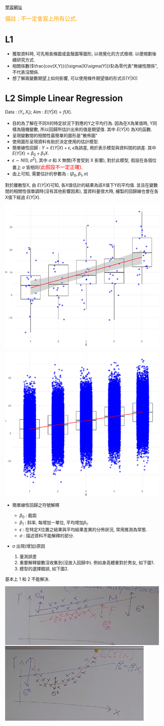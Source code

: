 <!-- markdownlint-disable MD033 -->
<!-- markdownlint-disable MD010 -->
<!-- markdownlint-disable MD037 -->
<!-- markdownlint-disable MD041 -->

[學習網址](https://www.youtube.com/watch?v=qgef6G9rzts&list=PLTp0eSi9MdkNZB4kyLSzIXIUy9JQOJ5AM)

<font size = 4 color = orange>備註 : 不一定會寫上所有公式.</font>

# L1

* 獲取資料時, 可先用長條圖或盒鬚圖等圖形, 以視覺化的方式檢視. 以便規劃後續研究方式.
* 相關係數($\frac{cov(X,Y)}{(\sigma(X)\sigma(Y))}$)為零代表"無線性關係", 不代表沒關係.
* 想了解兩變數期望上如何影響, 可以使用條件期望值的形式(E(Y|X))

# L2 Simple Linear Regression

Data : ${(Y_i, X_i)}$; Aim : $E(Y|X) = f(X)$.

* 目的為了解在不同X的特定狀況下對應的Y之平均行為. 因為在X為某值時, Y同樣為隨機變數, 所以回歸所估計出來的值是期望值. 其中 $E(Y|X)$ 為X的函數.
* 呈現變數間的相關性最簡單的圖形是"散佈圖"
* 使用圖形呈現資料有助於決定使用的估計模型.
* 簡單線性回歸 : $Y = E(Y|X)+\epsilon$, $\epsilon$為誤差, 用於表示模型與資料間的誤差. 其中$E(Y|X) = \beta_0 + \beta_1X$.
* $\epsilon \sim N(0, \sigma^2)$, 其中 $\sigma$ 和 X 無關(不會受到 X 影響), 對於此模型, 假設在各個位置上 $\sigma$ 皆相同<font size = 3 color = red>(此假設不一定正確)</font>.
* 由上可知, 需要估計的參數為 : $(\beta_0, \beta_1, \sigma)$

對於離散型X, 由 $E(Y|X)$可知, 各X值估計的結果為該X值下Y的平均值. 並且在變數間的相關性很單調時(沒有其他影響因素), 當資料量很大時, 繪製的回歸線也會在各X值下經過 $E(Y|X)$.

![L2-1](figure\L2-1.PNG)

![L2-2](figure\L2-2.PNG)

* 簡單線性回歸之符號解釋
  * $\beta_0$ : 截距
  * $\beta_1$ : 斜率, 每增加一單位, 平均增加$\beta_1$.
  * $\epsilon$ : 在特定X位置之結果與平均結果差異的分佈狀況, 常用推測為常態.
  * $\sigma$ : 描述資料不能解釋的部分.

* $\sigma$ 出現(增加)原因
  1. 量測誤差
  2. 重要解釋變數沒收集到(沒放入回歸中). 例如身高體重對於男女, 如下圖1.
  3. 模型的選擇錯誤, 如下圖2.

基本上 1 和 2 不能解決.

![L2-3](figure\L2-3.PNG)
![L2-4](figure\L2-4.PNG)